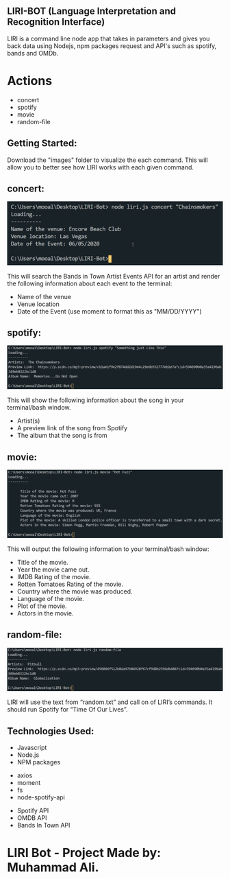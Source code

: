 ## LIRI-BOT (Language Interpretation and Recognition Interface)

LIRI is a command line node app that takes in parameters and gives you back data using Nodejs, npm packages request and API's such as spotify, bands and OMDb.

# Actions
-	concert
-	spotify
-	movie
-	random-file

## Getting Started: 
Download the "images" folder to visualize the each command. 
This will allow you to better see how LIRI works with each given command. 


## concert: 

![Screen shot](images/concert.png)


This will search the Bands in Town Artist Events API for an artist and render the following information about each event to the terminal:

-	Name of the venue
-	Venue location
-	Date of the Event (use moment to format this as "MM/DD/YYYY")

## spotify: 

![Screen shot](images/spotify.png)

This will show the following information about the song in your terminal/bash window.

-	Artist(s)
-	A preview link of the song from Spotify
-	The album that the song is from

## movie: 

![Screen shot](images/movie.png)

This will output the following information to your terminal/bash window:
-	Title of the movie.
-	Year the movie came out.
-	IMDB Rating of the movie.
-	Rotten Tomatoes Rating of the movie.
-	Country where the movie was produced.
-	Language of the movie.
-	Plot of the movie.
-	Actors in the movie.

## random-file: 

![Screen shot](images/random-file.png)

LIRI will use the text from “random.txt” and call on of LIRI’s commands. 
It should run Spotify for “Time Of Our Lives”. 

## Technologies Used:

* Javascript
* Node.js
* NPM packages
 -	axios
 -	moment
 -	fs
 -	node-spotify-api
* Spotify API
* OMDB API
* Bands In Town API

# LIRI Bot - Project Made by: Muhammad Ali.
